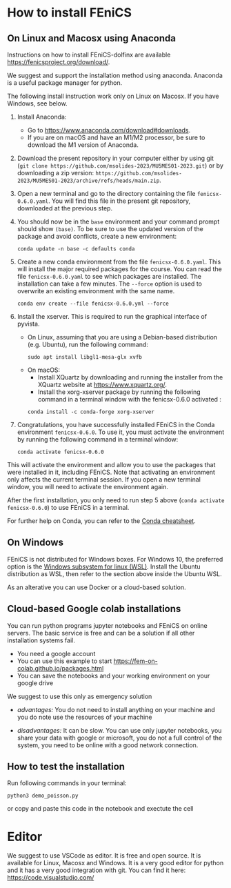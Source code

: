 # How to install FEniCS

## On Linux and Macosx using Anaconda

Instructions on how to install FEniCS-dolfinx are available https://fenicsproject.org/download/.

We suggest and support the installation method using anaconda. Anaconda is a useful package manager for python.

The following install instruction work only on Linux on Macosx. If you have Windows, see below.

1. Install Anaconda:
   - Go to https://www.anaconda.com/download#downloads.
   - If you are on macOS and have an M1/M2 processor, be sure to download the M1 version of Anaconda.

2. Download the present repository in your computer either by using git (`git clone https://github.com/msolides-2023/MU5MES01-2023.git`) or by downloading a zip version: `https://github.com/msolides-2023/MU5MES01-2023/archive/refs/heads/main.zip`.

2. Open a new terminal and go to the directory containing the file `fenicsx-0.6.0.yaml`. You will find this file in the present git repository, downloaded at the previous step.

3. You should now be in the `base` environment and your command prompt should show `(base)`. To be sure to use the updated version of the package and avoid conflicts, create a new environment:
    ```
    conda update -n base -c defaults conda
    ```

4. Create a new conda environment from the file `fenicsx-0.6.0.yaml`. This will install the major required packages for the course. You can read the file `fenicsx-0.6.0.yaml` to see which packages are installed. The installation can take a few minutes.
The ``--force`` option is used to overwrite an existing environment with the same name.
    ```
    conda env create --file fenicsx-0.6.0.yml --force
    ```

5. Install the xserver. This is required to run the graphical interface of pyvista.
    - On Linux, assuming that you are using a Debian-based distribution (e.g. Ubuntu), run the following command:
        ```
        sudo apt install libgl1-mesa-glx xvfb
        ```
    - On macOS:
        - Install XQuartz by downloading and running the installer from the XQuartz website at https://www.xquartz.org/.
        - Install the xorg-xserver package by running the following command in a terminal window with the fenicsx-0.6.0 activated :
        ```
        conda install -c conda-forge xorg-xserver
        ```

6. Congratulations, you have successfully installed FEniCS in the Conda environment `fenicsx-0.6.0`. To use it, you must activate the environment by running the following command in a terminal window:

    ```
    conda activate fenicsx-0.6.0
    ``` 

This will activate the environment and allow you to use the packages that were installed in it, including FEniCS. Note that activating an environment only affects the current terminal session. If you open a new terminal window, you will need to activate the environment again.

After the first installation, you only need to run step 5 above (`conda activate fenicsx-0.6.0`) to use FEniCS in a terminal.

For further help on Conda, you can refer to the [Conda cheatsheet](https://docs.conda.io/projects/conda/en/latest/_downloads/843d9e0198f2a193a3484886fa28163c/conda-cheatsheet.pdf).

## On Windows

FEniCS is not distributed for Windows boxes. For Windows 10, the preferred option is the [Windows subsystem for linux (WSL)](https://learn.microsoft.com/en-us/windows/wsl/install).
Install the Ubuntu distribution as WSL, then refer to the section above inside the Ubuntu WSL.

As an alterative you can use Docker or a cloud-based solution.

## Cloud-based  Google colab installations
You can run python programs jupyter notebooks and FEniCS on online servers. The basic service is free and can be a solution if all other installation systems fail.

* You need a google account
* You can use this example to start https://fem-on-colab.github.io/packages.html 
* You can save the notebooks and your working environment on your google drive

We suggest to use this only as emergency solution
* *advantages:* You do not need to install anything on your machine and you do note use the resources of your machine

* *disadvantages:* It can be slow. You can use only jupyter notebooks, you share your data with google or microsoft, you do not a full control of the system, you need to be online with a good network connection.

## How to test the installation

Run following commands in your terminal:

```
python3 demo_poisson.py
```
or copy and paste this code in the notebook and exectute the cell

# Editor

We suggest to use VSCode as editor. It is free and open source. It is available for Linux, Macosx and Windows. It is a very good editor for python and it has a very good integration with git. You can find it here: https://code.visualstudio.com/